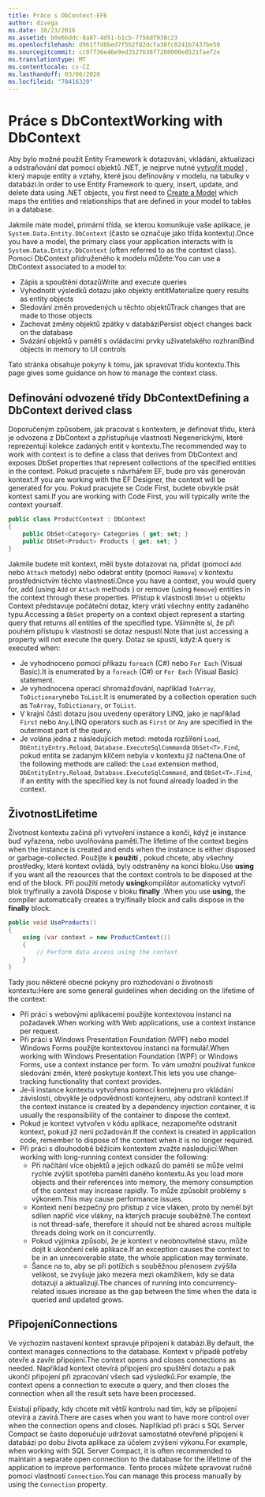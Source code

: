```yaml
---
title: Práce s DbContext-EF6
author: divega
ms.date: 10/23/2016
ms.assetid: b0e6bddc-8a87-4d51-b1cb-7756df938c23
ms.openlocfilehash: d961ffd8bed7f5b2f82dcfa30fc0241b7437be50
ms.sourcegitcommit: cc0ff36e46e9ed3527638f7208000e8521faef2e
ms.translationtype: MT
ms.contentlocale: cs-CZ
ms.lasthandoff: 03/06/2020
ms.locfileid: "78416320"
---
```

# <a name="working-with-dbcontext"></a><span data-ttu-id="47b25-102">Práce s DbContext</span><span class="sxs-lookup"><span data-stu-id="47b25-102">Working with DbContext</span></span>

<span data-ttu-id="47b25-103">Aby bylo možné použít Entity Framework k dotazování, vkládání, aktualizaci a odstraňování dat pomocí objektů .NET, je nejprve nutné [vytvořit model](~/ef6/modeling/index.md) , který mapuje entity a vztahy, které jsou definovány v modelu, na tabulky v databázi.</span><span class="sxs-lookup"><span data-stu-id="47b25-103">In order to use Entity Framework to query, insert, update, and delete data using .NET objects, you first need to [Create a Model](~/ef6/modeling/index.md) which maps the entities and relationships that are defined in your model to tables in a database.</span></span>

<span data-ttu-id="47b25-104">Jakmile máte model, primární třída, se kterou komunikuje vaše aplikace, je `System.Data.Entity.DbContext` (často se označuje jako třída kontextu).</span><span class="sxs-lookup"><span data-stu-id="47b25-104">Once you have a model, the primary class your application interacts with is `System.Data.Entity.DbContext` (often referred to as the context class).</span></span> <span data-ttu-id="47b25-105">Pomocí DbContext přidruženého k modelu můžete:</span><span class="sxs-lookup"><span data-stu-id="47b25-105">You can use a DbContext associated to a model to:</span></span>
- <span data-ttu-id="47b25-106">Zápis a spouštění dotazů</span><span class="sxs-lookup"><span data-stu-id="47b25-106">Write and execute queries</span></span>   
- <span data-ttu-id="47b25-107">Vyhodnotit výsledků dotazu jako objekty entit</span><span class="sxs-lookup"><span data-stu-id="47b25-107">Materialize query results as entity objects</span></span>
- <span data-ttu-id="47b25-108">Sledování změn provedených u těchto objektů</span><span class="sxs-lookup"><span data-stu-id="47b25-108">Track changes that are made to those objects</span></span>
- <span data-ttu-id="47b25-109">Zachovat změny objektů zpátky v databázi</span><span class="sxs-lookup"><span data-stu-id="47b25-109">Persist object changes back on the database</span></span>
- <span data-ttu-id="47b25-110">Svázání objektů v paměti s ovládacími prvky uživatelského rozhraní</span><span class="sxs-lookup"><span data-stu-id="47b25-110">Bind objects in memory to UI controls</span></span>

<span data-ttu-id="47b25-111">Tato stránka obsahuje pokyny k tomu, jak spravovat třídu kontextu.</span><span class="sxs-lookup"><span data-stu-id="47b25-111">This page gives some guidance on how to manage the context class.</span></span>  

## <a name="defining-a-dbcontext-derived-class"></a><span data-ttu-id="47b25-112">Definování odvozené třídy DbContext</span><span class="sxs-lookup"><span data-stu-id="47b25-112">Defining a DbContext derived class</span></span>  

<span data-ttu-id="47b25-113">Doporučeným způsobem, jak pracovat s kontextem, je definovat třídu, která je odvozena z DbContext a zpřístupňuje vlastnosti Negenerickými, které reprezentují kolekce zadaných entit v kontextu.</span><span class="sxs-lookup"><span data-stu-id="47b25-113">The recommended way to work with context is to define a class that derives from DbContext and exposes DbSet properties that represent collections of the specified entities in the context.</span></span> <span data-ttu-id="47b25-114">Pokud pracujete s návrhářem EF, bude pro vás generován kontext.</span><span class="sxs-lookup"><span data-stu-id="47b25-114">If you are working with the EF Designer, the context will be generated for you.</span></span> <span data-ttu-id="47b25-115">Pokud pracujete se Code First, budete obvykle psát kontext sami.</span><span class="sxs-lookup"><span data-stu-id="47b25-115">If you are working with Code First, you will typically write the context yourself.</span></span>  

``` csharp
public class ProductContext : DbContext
{
    public DbSet<Category> Categories { get; set; }
    public DbSet<Product> Products { get; set; }
}
```  

<span data-ttu-id="47b25-116">Jakmile budete mít kontext, měli byste dotazovat na, přidat (pomocí `Add` nebo `Attach` metody) nebo odebrat entity (pomocí `Remove`) v kontextu prostřednictvím těchto vlastností.</span><span class="sxs-lookup"><span data-stu-id="47b25-116">Once you have a context, you would query for, add (using `Add` or `Attach` methods ) or remove (using `Remove`) entities in the context through these properties.</span></span> <span data-ttu-id="47b25-117">Přístup k vlastnosti `DbSet` u objektu Context představuje počáteční dotaz, který vrátí všechny entity zadaného typu.</span><span class="sxs-lookup"><span data-stu-id="47b25-117">Accessing a `DbSet` property on a context object represent a starting query that returns all entities of the specified type.</span></span> <span data-ttu-id="47b25-118">Všimněte si, že při pouhém přístupu k vlastnosti se dotaz nespustí.</span><span class="sxs-lookup"><span data-stu-id="47b25-118">Note that just accessing a property will not execute the query.</span></span> <span data-ttu-id="47b25-119">Dotaz se spustí, když:</span><span class="sxs-lookup"><span data-stu-id="47b25-119">A query is executed when:</span></span>  

- <span data-ttu-id="47b25-120">Je vyhodnoceno pomocí příkazu `foreach` (C#) nebo `For Each` (Visual Basic).</span><span class="sxs-lookup"><span data-stu-id="47b25-120">It is enumerated by a `foreach` (C#) or `For Each` (Visual Basic) statement.</span></span>  
- <span data-ttu-id="47b25-121">Je vyhodnocena operací shromažďování, například `ToArray`, `ToDictionary`nebo `ToList`.</span><span class="sxs-lookup"><span data-stu-id="47b25-121">It is enumerated by a collection operation such as `ToArray`, `ToDictionary`, or `ToList`.</span></span>  
- <span data-ttu-id="47b25-122">V krajní části dotazu jsou uvedeny operátory LINQ, jako je například `First` nebo `Any`.</span><span class="sxs-lookup"><span data-stu-id="47b25-122">LINQ operators such as `First` or `Any` are specified in the outermost part of the query.</span></span>  
- <span data-ttu-id="47b25-123">Je volána jedna z následujících metod: metoda rozšíření `Load`, `DbEntityEntry.Reload`, `Database.ExecuteSqlCommand`a `DbSet<T>.Find`, pokud entita se zadaným klíčem nebyla v kontextu již načtena.</span><span class="sxs-lookup"><span data-stu-id="47b25-123">One of the following methods are called: the `Load` extension method, `DbEntityEntry.Reload`,  `Database.ExecuteSqlCommand`, and `DbSet<T>.Find`, if an entity with the specified key is not found already loaded in the context.</span></span>  

## <a name="lifetime"></a><span data-ttu-id="47b25-124">Životnost</span><span class="sxs-lookup"><span data-stu-id="47b25-124">Lifetime</span></span>  

<span data-ttu-id="47b25-125">Životnost kontextu začíná při vytvoření instance a končí, když je instance buď vyřazena, nebo uvolňována paměti.</span><span class="sxs-lookup"><span data-stu-id="47b25-125">The lifetime of the context begins when the instance is created and ends when the instance is either disposed or garbage-collected.</span></span> <span data-ttu-id="47b25-126">Použijte k **použití** , pokud chcete, aby všechny prostředky, které kontext ovládá, byly odstraněny na konci bloku.</span><span class="sxs-lookup"><span data-stu-id="47b25-126">Use **using** if you want all the resources that the context controls to be disposed at the end of the block.</span></span> <span data-ttu-id="47b25-127">Při použití metody **using**kompilátor automaticky vytvoří blok try/finally a zavolá Dispose v bloku **finally** .</span><span class="sxs-lookup"><span data-stu-id="47b25-127">When you use **using**, the compiler automatically creates a try/finally block and calls dispose in the **finally** block.</span></span>  

``` csharp
public void UseProducts()
{
    using (var context = new ProductContext())
    {     
        // Perform data access using the context
    }
}
```  

<span data-ttu-id="47b25-128">Tady jsou některé obecné pokyny pro rozhodování o životnosti kontextu:</span><span class="sxs-lookup"><span data-stu-id="47b25-128">Here are some general guidelines when deciding on the lifetime of the context:</span></span>  

- <span data-ttu-id="47b25-129">Při práci s webovými aplikacemi použijte kontextovou instanci na požadavek.</span><span class="sxs-lookup"><span data-stu-id="47b25-129">When working with Web applications, use a context instance per request.</span></span>  
- <span data-ttu-id="47b25-130">Při práci s Windows Presentation Foundation (WPF) nebo model Windows Forms použijte kontextovou instanci na formulář.</span><span class="sxs-lookup"><span data-stu-id="47b25-130">When working with Windows Presentation Foundation (WPF) or Windows Forms, use a context instance per form.</span></span> <span data-ttu-id="47b25-131">To vám umožní používat funkce sledování změn, které poskytuje kontext.</span><span class="sxs-lookup"><span data-stu-id="47b25-131">This lets you use change-tracking functionality that context provides.</span></span>  
- <span data-ttu-id="47b25-132">Je-li instance kontextu vytvořena pomocí kontejneru pro vkládání závislostí, obvykle je odpovědností kontejneru, aby odstranil kontext.</span><span class="sxs-lookup"><span data-stu-id="47b25-132">If the context instance is created by a dependency injection container, it is usually the responsibility of the container to dispose the context.</span></span>
- <span data-ttu-id="47b25-133">Pokud je kontext vytvořen v kódu aplikace, nezapomeňte odstranit kontext, pokud již není požadován.</span><span class="sxs-lookup"><span data-stu-id="47b25-133">If the context is created in application code, remember to dispose of the context when it is no longer required.</span></span>  
- <span data-ttu-id="47b25-134">Při práci s dlouhodobě běžícím kontextem zvažte následující:</span><span class="sxs-lookup"><span data-stu-id="47b25-134">When working with long-running context consider the following:</span></span>  
    - <span data-ttu-id="47b25-135">Při načítání více objektů a jejich odkazů do paměti se může velmi rychle zvýšit spotřeba paměti daného kontextu.</span><span class="sxs-lookup"><span data-stu-id="47b25-135">As you load more objects and their references into memory, the memory consumption of the context may increase rapidly.</span></span> <span data-ttu-id="47b25-136">To může způsobit problémy s výkonem.</span><span class="sxs-lookup"><span data-stu-id="47b25-136">This may cause performance issues.</span></span>  
    - <span data-ttu-id="47b25-137">Kontext není bezpečný pro přístup z více vláken, proto by neměl být sdílen napříč více vlákny, na kterých pracuje souběžně.</span><span class="sxs-lookup"><span data-stu-id="47b25-137">The context is not thread-safe, therefore it should not be shared across multiple threads doing work on it concurrently.</span></span>
    - <span data-ttu-id="47b25-138">Pokud výjimka způsobí, že je kontext v neobnovitelné stavu, může dojít k ukončení celé aplikace.</span><span class="sxs-lookup"><span data-stu-id="47b25-138">If an exception causes the context to be in an unrecoverable state, the whole application may terminate.</span></span>  
    - <span data-ttu-id="47b25-139">Šance na to, aby se při potížích s souběžnou přenosem zvýšila velikost, se zvyšuje jako mezera mezi okamžikem, kdy se data dotazují a aktualizují.</span><span class="sxs-lookup"><span data-stu-id="47b25-139">The chances of running into concurrency-related issues increase as the gap between the time when the data is queried and updated grows.</span></span>  

## <a name="connections"></a><span data-ttu-id="47b25-140">Připojení</span><span class="sxs-lookup"><span data-stu-id="47b25-140">Connections</span></span>  

<span data-ttu-id="47b25-141">Ve výchozím nastavení kontext spravuje připojení k databázi.</span><span class="sxs-lookup"><span data-stu-id="47b25-141">By default, the context manages connections to the database.</span></span> <span data-ttu-id="47b25-142">Kontext v případě potřeby otevře a zavře připojení.</span><span class="sxs-lookup"><span data-stu-id="47b25-142">The context opens and closes connections as needed.</span></span> <span data-ttu-id="47b25-143">Například kontext otevírá připojení pro spuštění dotazu a pak ukončí připojení při zpracování všech sad výsledků.</span><span class="sxs-lookup"><span data-stu-id="47b25-143">For example, the context opens a connection to execute a query, and then closes the connection when all the result sets have been processed.</span></span>  

<span data-ttu-id="47b25-144">Existují případy, kdy chcete mít větší kontrolu nad tím, kdy se připojení otevírá a zavírá.</span><span class="sxs-lookup"><span data-stu-id="47b25-144">There are cases when you want to have more control over when the connection opens and closes.</span></span> <span data-ttu-id="47b25-145">Například při práci s SQL Server Compact se často doporučuje udržovat samostatné otevřené připojení k databázi po dobu života aplikace za účelem zvýšení výkonu.</span><span class="sxs-lookup"><span data-stu-id="47b25-145">For example, when working with SQL Server Compact, it is often recommended to maintain a separate open connection to the database for the lifetime of the application to improve performance.</span></span> <span data-ttu-id="47b25-146">Tento proces můžete spravovat ručně pomocí vlastnosti `Connection`.</span><span class="sxs-lookup"><span data-stu-id="47b25-146">You can manage this process manually by using the `Connection` property.</span></span>  
